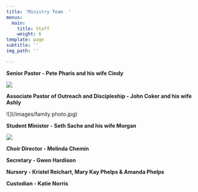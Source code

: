 ```yaml
---
title: 'Ministry Team  '
menus:
  main:
    title: Staff
    weight: 6
template: page
subtitle: ''
img_path: ''

---
```

**Senior Pastor - Pete Pharis and his wife Cindy**

![](/images/pete.png)

**Associate Pastor of Outreach and Discipleship - John Coker and his wife Ashly**

![](/images/family photo.jpg)

**Student Minister - Seth Sache and his wife Morgan**

![](/images/seth.jpg)

**Choir Director - Melinda Chemin**

**Secretary - Gwen Hardison**

**Nursery - Kristel Reichart, Mary Kay Phelps & Amanda Phelps**

**Custodian - Katie Norris**